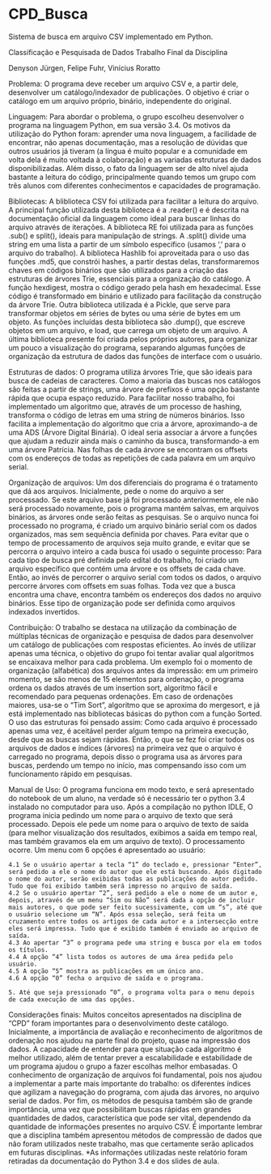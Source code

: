 # CPD_Busca
Sistema de busca em arquivo CSV implementado em Python.

Classificação e Pesquisada de Dados
Trabalho Final da Disciplina

Denyson Jürgen, Felipe Fuhr, Vinícius Roratto

Problema: 
O programa deve receber um arquivo CSV e, a partir dele, desenvolver um catálogo/indexador de publicações. O objetivo é criar o catálogo em um arquivo próprio, binário,  independente do original.

Linguagem:
Para abordar o problema, o grupo escolheu desenvolver o programa na linguagem Python, em sua versão 3.4. Os motivos da utilização do Python foram: aprender uma nova linguagem, a facilidade de encontrar, não apenas documentação, mas a resolução de dúvidas que outros usuários já tiveram (a língua é muito popular e a comunidade em volta dela é muito voltada à colaboração) e as variadas estruturas de dados disponibilizadas. Além disso, o fato da linguagem ser de alto nível ajuda bastante a leitura do código, principalmente quando temos um grupo com três alunos com diferentes conhecimentos e capacidades de programação.

Bibliotecas:
A bliblioteca CSV foi utilizada para facilitar a leitura do arquivo. A principal função utilizada desta biblioteca é a .reader() e é descrita na documentação oficial da linguagem como ideal para buscar linhas do arquivo através de iterações. 
A biblioteca RE foi utilizada para as funções .sub() e split(), ideais para manipulação de strings. A .split() divide uma string em uma lista a partir de um símbolo específico (usamos ‘,’ para o arquivo do trabalho).
A biblioteca Hashlib foi aproveitada para o uso das funções .md5, que constrói hashes, a partir destas delas, transformaremos chaves em códigos binários que são utilizados para a criação das estruturas de árvores Trie, essenciais para a organização do catálogo. A função hexdigest, mostra o código gerado pela hash em hexadecimal. Esse código é transformado em binário e utilizado para facilitação da construção da árvore Trie.
Outra biblioteca utilizada é a Pickle, que serve para transformar objetos em séries de bytes ou uma série de bytes em um objeto. As funções incluídas desta biblioteca são .dump(), que escreve objetos em um arquivo, e load, que carrega um objeto de um arquivo.
A última biblioteca presente foi criada pelos próprios autores, para organizar um pouco a visualização do programa, separando algumas funções de organização da estrutura de dados das funções de interface com o usuário.

Estruturas de dados:
O programa utiliza árvores Trie, que são ideais para busca de cadeias de caracteres. Como a maioria das buscas nos catálogos são feitas a partir de strings, uma árvore de prefixos é uma opção bastante rápida que ocupa espaço reduzido.
Para facilitar nosso trabalho, foi implementado um algoritmo que, através de um processo de hashing, transforma o código de letras em uma string de números binários. Isso facilita a implementação do algoritmo que cria a árvore, aproximando-a de uma ADS (Árvore Digital Binária). O ideal seria associar a árvore a funções que ajudam a reduzir ainda mais o caminho da busca, transformando-a em uma árvore Patrícia. Nas folhas de cada árvore se encontram os offsets com os endereços de todas as repetições de cada palavra em um arquivo serial.

Organização de arquivos:
Um dos diferenciais do programa é o tratamento que dá aos arquivos. Inicialmente, pede o nome do arquivo a ser processado. Se este arquivo base já foi processado anteriormente, ele não será processado novamente, pois o programa mantém salvas, em arquivos binários, as árvores onde serão feitas as pesquisas. 
Se o arquivo nunca foi processado no programa, é criado um arquivo binário serial com os dados organizados, mas sem sequência definida por chaves. Para evitar que o tempo de processamento de arquivos seja muito grande, e evitar que se percorra o arquivo inteiro a cada busca foi usado o seguinte processo:
Para cada tipo de busca pré definida pelo edital do trabalho, foi criado um arquivo específico que contém uma árvore e os offsets de cada chave. Então, ao invés de percorrer o arquivo serial com todos os dados, o arquivo percorre árvores com offsets em suas folhas. Toda vez que a busca encontra uma chave, encontra também os endereços dos dados no arquivo binários. Esse tipo de organização pode ser definida como arquivos indexados invertidos. 

Contribuição:
O trabalho se destaca na utilização da combinação de múltiplas técnicas de organização e pesquisa de dados para desenvolver um catálogo de publicações com respostas eficientes. Ao invés de utilizar apenas uma técnica, o objetivo do grupo foi tentar avaliar qual algoritmos se encaixava melhor para cada problema. Um exemplo foi o momento de organização (alfabética) dos arquivos antes da impressão: em um primeiro momento, se são menos de 15 elementos para ordenação, o programa ordena os dados através de um insertion sort, algoritmo fácil e recomendado para pequenas ordenações. Em caso de ordenações maiores, usa-se o “Tim Sort”, algoritmo que se aproxima do mergesort, e já está implementado nas bibliotecas básicas do python com a função Sorted.
O uso das estruturas foi pensado assim: 
Como cada arquivo é processado apenas uma vez, é aceitável perder algum tempo na primeira execução, desde que as buscas sejam rápidas. Então, o que se fez foi criar todos os arquivos de dados e índices (árvores) na primeira vez que o arquivo é carregado no programa, depois disso o programa usa as árvores para buscas, perdendo um tempo no início, mas compensando isso com um funcionamento rápido em pesquisas.

Manual de Uso:
O programa funciona em modo texto, e será apresentado do notebook de um aluno, na verdade só é necessário ter o python 3.4 instalado no computador para uso. 
Após a compilação no python IDLE, 
O programa inicia pedindo um nome para o arquivo de texto que será processado.
Depois ele pede um nome para o arquivo de texto de saída (para melhor visualização dos resultados, exibimos a saída em tempo real, mas também gravamos ela em um arquivo de texto).
O processamento ocorre.
Um menu com 6 opções é apresentado ao usuário:

	4.1 Se o usuário apertar a tecla “1” do teclado e, pressionar “Enter”, será pedido a ele o nome do autor que ele está buscando. Após digitado o nome do autor, serão exibidas todas as publicações do autor pedido. Tudo que foi exibido também será impresso no arquivo de saída. 
	4.2 Se o usuário apertar “2”, será pedido a ele o nome de um autor e, depois, através de um menu “Sim ou Não” será dada a opção de incluir mais autores, o que pode ser feito sucessivamente, com um “s”, até que o usuário selecione um “N”. Após essa seleção, será feita um cruzamento entre todos os artigos de cada autor e a intersecção entre eles será impressa. Tudo que é exibido também é enviado ao arquivo de saída.
	4.3 Ao apertar “3” o programa pede uma string e busca por ela em todos os títulos.
	4.4 A opção “4” lista todos os autores de uma área pedida pelo usuário.
	4.5 A opção “5” mostra as publicações em um único ano.
	4.6 A opção “0” fecha o arquivo de saída e o programa.
	
	5. Até que seja pressionado “0”, o programa volta para o menu depois de cada execução de uma das opções.

Considerações finais:
Muitos conceitos apresentados na disciplina de “CPD” foram importantes para o desenvolvimento deste catálogo. Inicialmente, a importância de avaliação e reconhecimento de algoritmos de ordenação nos ajudou na parte final do projeto, quase na impressão dos dados. A capacidade de entender para que situação cada algoritmo é melhor utilizado, além de tentar prever a escalabilidade e estabilidade de um programa ajudou o grupo a fazer escolhas melhor embasadas.
O conhecimento de organização de arquivos foi fundamental, pois nos ajudou a implementar a parte mais importante do trabalho: os diferentes índices que agilizam a navegação do programa, com ajuda das árvores, no arquivo serial de dados.
Por fim, os métodos de pesquisa também são de grande importância, uma vez que possibilitam buscas rápidas em grandes quantidades de dados, característica que pode ser vital, dependendo da quantidade de informações presentes no arquivo CSV. É importante lembrar que a disciplina também apresentou métodos de compressão de dados que não foram utilizados neste trabalho, mas que certamente serão aplicados em futuras disciplinas.
*As informações utilizadas neste relatório foram retiradas da documentação do Python 3.4 e dos slides de aula.
